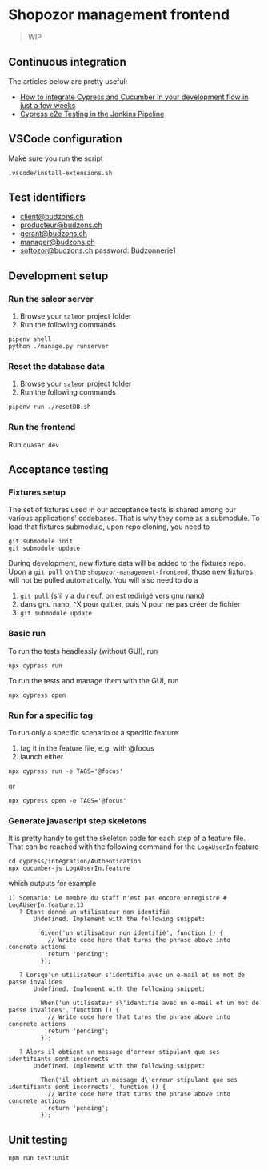 # Shopozor management frontend

> WIP

## Continuous integration

The articles below are pretty useful:

* [How to integrate Cypress and Cucumber in your development flow in just a few weeks](https://medium.com/@itortv/how-to-integrate-cypress-and-cucumber-in-your-development-flow-in-just-a-few-weeks-96a46ac9165a)
* [Cypress e2e Testing in the Jenkins Pipeline](https://medium.com/@ronnieschaniel/cypress-e2e-testing-in-the-jenkins-pipeline-cc0a0df29fb6)

## VSCode configuration

Make sure you run the script

```
.vscode/install-extensions.sh
```

## Test identifiers

* client@budzons.ch
* producteur@budzons.ch
* gerant@budzons.ch
* manager@budzons.ch
* softozor@budzons.ch
password: Budzonnerie1

## Development setup

### Run the saleor server

1. Browse your `saleor` project folder
2. Run the following commands

```
pipenv shell
python ./manage.py runserver
```

### Reset the database data

1. Browse your `saleor` project folder
2. Run the following commands

```
pipenv run ./resetDB.sh
```

### Run the frontend

Run `quasar dev`

## Acceptance testing

### Fixtures setup

The set of fixtures used in our acceptance tests is shared among our various applications' codebases. That is why they come as a submodule. To load that fixtures submodule, upon repo cloning, you need to 

```
git submodule init
git submodule update
```

During development, new fixture data will be added to the fixtures repo. Upon a `git pull` on the `shopozor-management-frontend`, those new fixtures will not be pulled automatically. You will also need to do a 

1. `git pull` (s'il y a du neuf, on est redirigé vers gnu nano)
2. dans gnu nano, ^X pour quitter, puis N pour ne pas créer de fichier
3. `git submodule update`

### Basic run

To run the tests headlessly (without GUI), run

```
npx cypress run
```

To run the tests and manage them with the GUI, run

```
npx cypress open
```

### Run for a specific tag

To run only a specific scenario or a specific feature

1. tag it in the feature file, e.g. with @focus
2. launch either

```
npx cypress run -e TAGS='@focus'
```

or

```
npx cypress open -e TAGS='@focus'
```

### Generate javascript step skeletons

It is pretty handy to get the skeleton code for each step of a feature file. That can be reached with the following command for the `LogAUserIn` feature

```
cd cypress/integration/Authentication
npx cucumber-js LogAUserIn.feature
```

which outputs for example

```
1) Scenario: Le membre du staff n'est pas encore enregistré # LogAUserIn.feature:13
   ? Etant donné un utilisateur non identifié
       Undefined. Implement with the following snippet:

         Given('un utilisateur non identifié', function () {
           // Write code here that turns the phrase above into concrete actions
           return 'pending';
         });

   ? Lorsqu'un utilisateur s'identifie avec un e-mail et un mot de passe invalides
       Undefined. Implement with the following snippet:

         When('un utilisateur s\'identifie avec un e-mail et un mot de passe invalides', function () {
           // Write code here that turns the phrase above into concrete actions
           return 'pending';
         });

   ? Alors il obtient un message d'erreur stipulant que ses identifiants sont incorrects
       Undefined. Implement with the following snippet:

         Then('il obtient un message d\'erreur stipulant que ses identifiants sont incorrects', function () {
           // Write code here that turns the phrase above into concrete actions
           return 'pending';
         });
```
## Unit testing

```
npm run test:unit
```
